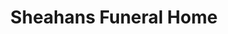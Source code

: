 ---
title: "Sheahans Funeral Home"
url: /dun-laoghaire/sheahans-funeral-home/
shop: funeral directors
---